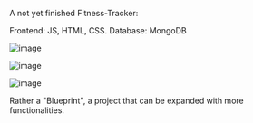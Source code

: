 A not yet finished Fitness-Tracker:

Frontend: JS, HTML, CSS.
Database: MongoDB

![image](https://github.com/DenizHeinzelmann/Fitness-Tracker/assets/130756286/dbbe4aaf-7cf0-4eaa-bbee-59d0da21fce4)

![image](https://github.com/DenizHeinzelmann/Fitness-Tracker/assets/130756286/54acb186-b80b-4390-842e-3b7f4d64e9a7)

![image](https://github.com/DenizHeinzelmann/Fitness-Tracker/assets/130756286/6862a119-60a6-4324-b459-b8c3384547c8)

Rather a "Blueprint", a project that can be expanded with more functionalities.
